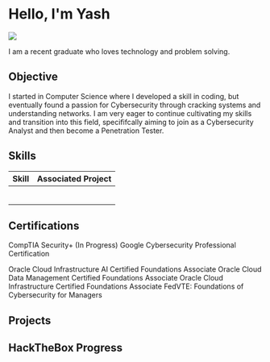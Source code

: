 # Hello, I'm Yash
<a href="https://linkedin.com/in/yashasviasuru"><img src="https://img.shields.io/badge/-LinkedIn-0072b1?&style=for-the-badge&logo=linkedin&logoColor=white" /></a>

I am a recent graduate who loves technology and problem solving.

## Objective

I started in Computer Science where I developed a skill in coding, but eventually found a passion for Cybersecurity through cracking systems and understanding networks. I am very eager to continue cultivating my skills and transition into this field, specififcally aiming to join as a Cybersecurity Analyst and then become a Penetration Tester.

## Skills

| Skill                                         | Associated Project         |
|-----------------------------------------------|----------------------------|
|           | |
|  | |
|         | |
|    | |
|                  | |
| | |



## Certifications
CompTIA Security+ (In Progress)
Google Cybersecurity Professional Certification	
<div data-iframe-width="150" data-iframe-height="270" data-share-badge-id="995540a1-c6ca-42f1-8ce8-d600d5360927" data-share-badge-host="https://www.credly.com"></div><script type="text/javascript" async src="//cdn.credly.com/assets/utilities/embed.js"></script>
Oracle Cloud Infrastructure AI Certified Foundations Associate	
Oracle Cloud Data Management Certified Foundations Associate 	
Oracle Cloud Infrastructure  Certified Foundations Associate 	
FedVTE: Foundations of Cybersecurity for Managers	



## Projects

## HackTheBox Progress
